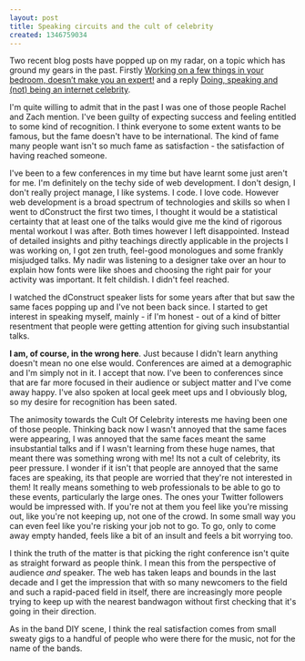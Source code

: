 ```yaml
---
layout: post
title: Speaking circuits and the cult of celebrity
created: 1346759034
---
```

Two recent blog posts have popped up on my radar, on a topic which has ground my gears in the past. Firstly <a href="http://zachinglis.com/2012/working-on-a-few-things-in-your-bedroom-doesnt-make-you-an-expert/">Working on a few things in your bedroom, doesn’t make you an expert!</a> and a reply <a href="http://www.rachelandrew.co.uk/archives/2012/09/04/doing-speaking-and-not-being-an-internet-celebrity/">Doing, speaking and (not) being an internet celebrity</a>.

I'm quite willing to admit that in the past I was one of those people Rachel and Zach mention. I've been guilty of expecting success and feeling entitled to some kind of recognition. I think everyone to some extent wants to be famous, but the fame doesn't have to be international. The kind of fame many people want isn't so much fame as satisfaction - the satisfaction of having reached someone.

I've been to a few conferences in my time but have learnt some just aren't for me. I'm definitely on the techy side of web development. I don't design, I don't really project manage, I like systems. I code. I love code. However web development is a broad spectrum of technologies and skills so when I went to dConstruct the first two times, I thought it would be a statistical certainty that at least one of the talks would give me the kind of rigorous mental workout I was after. Both times however I left disappointed. Instead of detailed insights and pithy teachings directly applicable in the projects I was working on, I got zen truth, feel-good monologues and some frankly misjudged talks. My nadir was listening to a designer take over an hour to explain how fonts were like shoes and choosing the right pair for your activity was important. It felt childish. I didn't feel reached.

I watched the dConstruct speaker lists for some years after that but saw the same faces popping up and I've not been back since. I started to get interest in speaking myself, mainly - if I'm honest - out of a kind of bitter resentment that people were getting attention for giving such insubstantial talks. 

<strong>I am, of course, in the wrong here</strong>. Just because I didn't learn anything doesn't mean no one else would. Conferences are aimed at a demographic and I'm simply not in it. I accept that now. I've been to conferences since that are far more focused in their audience or subject matter and I've come away happy. I've also spoken at local geek meet ups and I obviously blog, so my desire for recognition has been sated. 

The animosity towards the Cult Of Celebrity interests me having been one of those people. Thinking back now I wasn't annoyed that the same faces were appearing, I was annoyed that the same faces meant the same insubstantial talks and if I wasn't learning from these huge names, that meant there was something wrong with me! Its not a cult of celebrity, its peer pressure. I wonder if it isn't that people are annoyed that the same faces are speaking, its that people are worried that they're not interested in them! It really means something to web professionals to be able to go to these events, particularly the large ones. The ones your Twitter followers would be impressed with. If you're not at them you feel like you're missing out, like you're not keeping up, not one of the crowd. In some small way you can even feel like you're risking your job not to go. To go, only to come away empty handed, feels like a bit of an insult and feels a bit worrying too. 

I think the truth of the matter is that picking the right conference isn't quite as straight forward as people think. I mean this from the perspective of audience <em>and</em> speaker. The web has taken leaps and bounds in the last decade and I get the impression that with so many newcomers to the field and such a rapid-paced field in itself, there are increasingly more people trying to keep up with the nearest bandwagon without first checking that it's going in their direction.

As in the band DIY scene, I think the real satisfaction comes from small sweaty gigs to a handful of people who were there for the music, not for the name of the bands.
